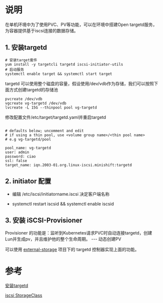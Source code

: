 # 说明

在单机环境中为了使用PVC、PV等功能，可以在环境中搭建Open targetd服务，为容器提供基于iscsi连接的数据存储。

## 1. 安装targetd

```shell
# 安装target套件
yum install -y targetcli targetd iscsi-initiator-utils
# 启动服务
systemctl enable target && systemctl start target
```

targetd 可以使用整个磁盘的容量，假设使用/dev/vdb作为存储，我们可以按照下面方式创建targetd的存储池

```shell
pvcreate /dev/vdb
vgcreate vg-targetd /dev/vdb
lvcreate -L 15G --thinpool pool vg-targetd
```

修改配置文件/etc/target/targetd.yaml并重启targetd

```shell

# defaults below; uncomment and edit
# if using a thin pool, use <volume group name>/<thin pool name>
# e.g vg-targetd/pool

pool_name: vg-targetd
user: admin
password: ciao
ssl: false
target_name: iqn.2003-01.org.linux-iscsi.minishift:targetd
```

## 2. initiator 配置

- 编辑 /etc/iscsi/initiatorname.iscsi 决定客户端名称

- systemctl restart iscsid && systemctl enable iscsid

## 3. 安装 iSCSI-Provisioner

Provisioner 的功能是：监听到Kubernetes请求PVC时自动连接targetd，创建Lun并生成pv，并且维护他的整个生命周期。 --- 动态创建PV

可以使用 [external-storage](https://github.com/kubernetes-incubator/external-storage) 项目下的 targetd 控制器实现上面的功能。



# 参考

[安装targetd](https://typefo.com/linux/iscsi-server-for-centos7.html)

[iscsi StorageClass](https://github.com/kubernetes-incubator/external-storage/tree/master/iscsi/targetd)